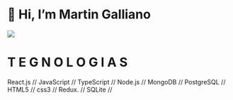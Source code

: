 #  👋 Hi, I’m Martin Galliano

![](images/Negro%20Blanco%20y%20Azul%20Simple%20Financiero%20Tarjeta%20de%20Presentación.gif)




# T E G N O L O G I A S
React.js //
JavaScript //
TypeScript //
Node.js //
MongoDB //
PostgreSQL //
HTML5 //
css3 //
Redux. //
SQLite //

<!---
MartinGalliano/MartinGalliano is a ✨ special ✨ repository because its `README.md` (this file) appears on your GitHub profile.
You can click the Preview link to take a look at your changes.
--->
